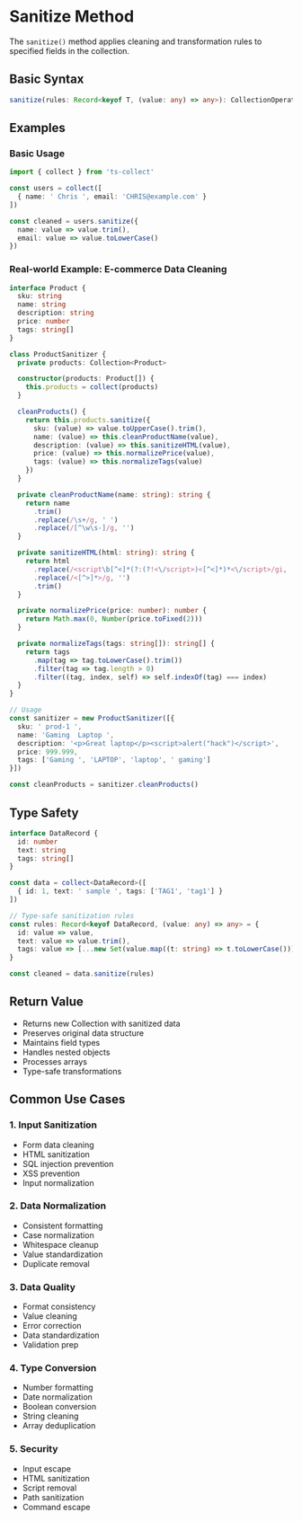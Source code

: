 # Sanitize Method

The `sanitize()` method applies cleaning and transformation rules to specified fields in the collection.

## Basic Syntax

```typescript
sanitize(rules: Record<keyof T, (value: any) => any>): CollectionOperations<T>
```

## Examples

### Basic Usage

```typescript
import { collect } from 'ts-collect'

const users = collect([
  { name: ' Chris ', email: 'CHRIS@example.com' }
])

const cleaned = users.sanitize({
  name: value => value.trim(),
  email: value => value.toLowerCase()
})
```

### Real-world Example: E-commerce Data Cleaning

```typescript
interface Product {
  sku: string
  name: string
  description: string
  price: number
  tags: string[]
}

class ProductSanitizer {
  private products: Collection<Product>

  constructor(products: Product[]) {
    this.products = collect(products)
  }

  cleanProducts() {
    return this.products.sanitize({
      sku: (value) => value.toUpperCase().trim(),
      name: (value) => this.cleanProductName(value),
      description: (value) => this.sanitizeHTML(value),
      price: (value) => this.normalizePrice(value),
      tags: (value) => this.normalizeTags(value)
    })
  }

  private cleanProductName(name: string): string {
    return name
      .trim()
      .replace(/\s+/g, ' ')
      .replace(/[^\w\s-]/g, '')
  }

  private sanitizeHTML(html: string): string {
    return html
      .replace(/<script\b[^<]*(?:(?!<\/script>)<[^<]*)*<\/script>/gi, '')
      .replace(/<[^>]*>/g, '')
      .trim()
  }

  private normalizePrice(price: number): number {
    return Math.max(0, Number(price.toFixed(2)))
  }

  private normalizeTags(tags: string[]): string[] {
    return tags
      .map(tag => tag.toLowerCase().trim())
      .filter(tag => tag.length > 0)
      .filter((tag, index, self) => self.indexOf(tag) === index)
  }
}

// Usage
const sanitizer = new ProductSanitizer([{
  sku: ' prod-1 ',
  name: 'Gaming  Laptop ',
  description: '<p>Great laptop</p><script>alert("hack")</script>',
  price: 999.999,
  tags: ['Gaming ', 'LAPTOP', 'laptop', ' gaming']
}])

const cleanProducts = sanitizer.cleanProducts()
```

## Type Safety

```typescript
interface DataRecord {
  id: number
  text: string
  tags: string[]
}

const data = collect<DataRecord>([
  { id: 1, text: ' sample ', tags: ['TAG1', 'tag1'] }
])

// Type-safe sanitization rules
const rules: Record<keyof DataRecord, (value: any) => any> = {
  id: value => value,
  text: value => value.trim(),
  tags: value => [...new Set(value.map((t: string) => t.toLowerCase()))]
}

const cleaned = data.sanitize(rules)
```

## Return Value

- Returns new Collection with sanitized data
- Preserves original data structure
- Maintains field types
- Handles nested objects
- Processes arrays
- Type-safe transformations

## Common Use Cases

### 1. Input Sanitization

- Form data cleaning
- HTML sanitization
- SQL injection prevention
- XSS prevention
- Input normalization

### 2. Data Normalization

- Consistent formatting
- Case normalization
- Whitespace cleanup
- Value standardization
- Duplicate removal

### 3. Data Quality

- Format consistency
- Value cleaning
- Error correction
- Data standardization
- Validation prep

### 4. Type Conversion

- Number formatting
- Date normalization
- Boolean conversion
- String cleaning
- Array deduplication

### 5. Security

- Input escape
- HTML sanitization
- Script removal
- Path sanitization
- Command escape
